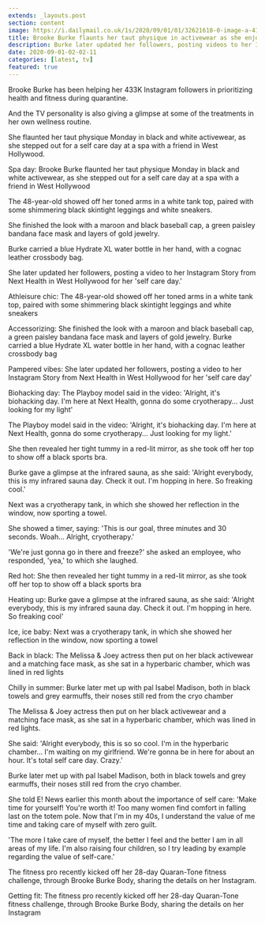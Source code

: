```yaml
---
extends: _layouts.post
section: content
image: https://i.dailymail.co.uk/1s/2020/09/01/01/32621610-0-image-a-41_1598919496185.jpg 
title: Brooke Burke flaunts her taut physique in activewear as she enjoys self care day with friend in LA 
description: Burke later updated her followers, posting videos to her Instagram Story from Next Health in West Hollywood, where she had some cryotherapy and other treatments for her self care day. 
date: 2020-09-01-02-02-11 
categories: [latest, tv] 
featured: true 
--- 
```

Brooke Burke has been helping her 433K Instagram followers in prioritizing health and fitness during quarantine.

And the TV personality is also giving a glimpse at some of the treatments in her own wellness routine.

She flaunted her taut physique Monday in black and white activewear, as she stepped out for a self care day at a spa with a friend in West Hollywood. 

Spa day: Brooke Burke flaunted her taut physique Monday in black and white activewear, as she stepped out for a self care day at a spa with a friend in West Hollywood

The 48-year-old showed off her toned arms in a white tank top, paired with some shimmering black skintight leggings and white sneakers.

She finished the look with a maroon and black baseball cap, a green paisley bandana face mask and layers of gold jewelry.

Burke carried a blue Hydrate XL water bottle in her hand, with a cognac leather crossbody bag.  

She later updated her followers, posting a video to her Instagram Story from Next Health in West Hollywood for her 'self care day.'

Athleisure chic: The 48-year-old showed off her toned arms in a white tank top, paired with some shimmering black skintight leggings and white sneakers

Accessorizing: She finished the look with a maroon and black baseball cap, a green paisley bandana face mask and layers of gold jewelry. Burke carried a blue Hydrate XL water bottle in her hand, with a cognac leather crossbody bag

Pampered vibes: She later updated her followers, posting a video to her Instagram Story from Next Health in West Hollywood for her 'self care day'

Biohacking day: The Playboy model said in the video: 'Alright, it's biohacking day. I'm here at Next Health, gonna do some cryotherapy... Just looking for my light'

The Playboy model said in the video: 'Alright, it's biohacking day. I'm here at Next Health, gonna do some cryotherapy... Just looking for my light.'

She then revealed her tight tummy in a red-lit mirror, as she took off her top to show off a black sports bra.

Burke gave a glimpse at the infrared sauna, as she said: 'Alright everybody, this is my infrared sauna day. Check it out. I'm hopping in here. So freaking cool.'

Next was a cryotherapy tank, in which she showed her reflection in the window, now sporting a towel. 

She showed a timer, saying: 'This is our goal, three minutes and 30 seconds. Woah... Alright, cryotherapy.' 

'We're just gonna go in there and freeze?' she asked an employee, who responded, 'yea,' to which she laughed.

Red hot: She then revealed her tight tummy in a red-lit mirror, as she took off her top to show off a black sports bra

Heating up: Burke gave a glimpse at the infrared sauna, as she said: 'Alright everybody, this is my infrared sauna day. Check it out. I'm hopping in here. So freaking cool'

Ice, ice baby: Next was a cryotherapy tank, in which she showed her reflection in the window, now sporting a towel

Back in black: The Melissa & Joey actress then put on her black activewear and a matching face mask, as she sat in a hyperbaric chamber, which was lined in red lights

Chilly in summer: Burke later met up with pal Isabel Madison, both in black towels and grey earmuffs, their noses still red from the cryo chamber

The Melissa & Joey actress then put on her black activewear and a matching face mask, as she sat in a hyperbaric chamber, which was lined in red lights.

She said: 'Alright everybody, this is so so cool. I'm in the hyperbaric chamber... I'm waiting on my girlfriend. We're gonna be in here for about an hour. It's total self care day. Crazy.'

Burke later met up with pal Isabel Madison, both in black towels and grey earmuffs, their noses still red from the cryo chamber.

She told E! News earlier this month about the importance of self care: 'Make time for yourself! You're worth it! Too many women find comfort in falling last on the totem pole. Now that I'm in my 40s, I understand the value of me time and taking care of myself with zero guilt. 

'The more I take care of myself, the better I feel and the better I am in all areas of my life. I'm also raising four children, so I try leading by example regarding the value of self-care.' 

The fitness pro recently kicked off her 28-day Quaran-Tone fitness challenge, through Brooke Burke Body, sharing the details on her Instagram.

Getting fit: The fitness pro recently kicked off her 28-day Quaran-Tone fitness challenge, through Brooke Burke Body, sharing the details on her Instagram

